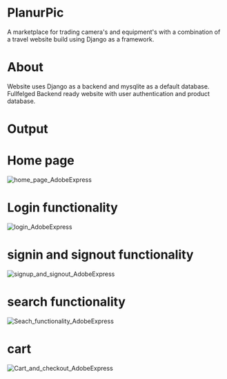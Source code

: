 # PlanurPic
A marketplace for trading camera's and equipment's with a combination of a travel website build using Django as a framework.

# About
Website uses Django as a backend and mysqlite as a default database. 
Fullfelged Backend ready website with user authentication and product database. 

# Output
# Home page
  ![home_page_AdobeExpress](https://user-images.githubusercontent.com/98212051/216753255-5485730d-d8e6-4800-840a-921c60bb7ac9.gif)       
                                                         
# Login functionality
  ![login_AdobeExpress](https://user-images.githubusercontent.com/98212051/216753420-298cd9f7-afb6-457c-91a4-e925973b25be.gif)
                                                          
# signin and signout functionality                             
  ![signup_and_signout_AdobeExpress](https://user-images.githubusercontent.com/98212051/216753549-514503f9-125a-4d3a-87eb-ea612f6a51db.gif)
                                                      
# search functionality                                    
  ![Seach_functionality_AdobeExpress](https://user-images.githubusercontent.com/98212051/216753568-d372ebaa-e476-49a7-af81-7e4af4adbaf1.gif)

# cart 
  ![Cart_and_checkout_AdobeExpress](https://user-images.githubusercontent.com/98212051/216753578-f4e00e1f-f9d1-470b-a349-5e36e07489ce.gif)

                                                         


